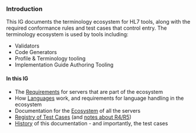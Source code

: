 
### Introduction

This IG documents the terminology ecosystem for HL7 tools, along with the required 
conformance rules and test cases that control entry. The terminology ecosystem is used 
by tools including:

* Validators
* Code Generators
* Profile & Terminology tooling
* Implementation Guide Authoring Tooling

#### In this IG

* The [Requirements](requirements.html) for servers that are part of the ecosystem 
* How [Languages](languages.html) work, and requirements for language handling in the ecosystem
* Documentation for the [Ecosystem](ecosystem.html) of all the servers
* [Registry of Test Cases](testcases.html) (and [notes about R4/R5](r4.html))
* [History](history.html) of this documentation - and importantly, the test cases 

<div style="display: none">
{% lang-fragment ip-statements.xhtml %}
{% lang-fragment dependency-table-short.xhtml %}
{% lang-fragment globals-table.xhtml %}
</div>
